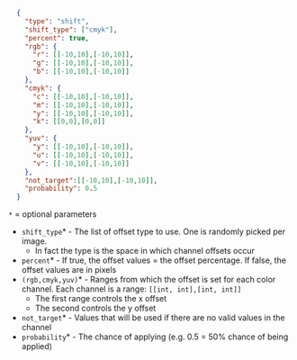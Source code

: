 ```json
  {
    "type": "shift",
    "shift_type": ["cmyk"],
    "percent": true,
    "rgb": {
      "r": [[-10,10],[-10,10]],
      "g": [[-10,10],[-10,10]],
      "b": [[-10,10],[-10,10]]
    },
    "cmyk": {
      "c": [[-10,10],[-10,10]],
      "m": [[-10,10],[-10,10]],
      "y": [[-10,10],[-10,10]],
      "k": [[0,0],[0,0]]
    },
    "yuv": {
      "y": [[-10,10],[-10,10]],
      "u": [[-10,10],[-10,10]],
      "v": [[-10,10],[-10,10]]
    },
    "not_target":[[-10,10],[-10,10]],
    "probability": 0.5
  }
```
`*` = optional parameters

- `shift_type`* - The list of offset type to use. One is randomly picked per image.
  - In fact the type is the space in which channel offsets occur
- `percent`* - If true, the offset values = the offset percentage. If false, the offset values are in pixels
- `(rgb,cmyk,yuv)`* - Ranges from which the offset is set for each color channel. Each channel is a range: `[[int, int],[int, int]]`
   - The first range controls the x offset
   - The second controls the y offset
- `not_target`* - Values that will be used if there are no valid values in the channel
- `probability`* - The chance of applying (e.g. 0.5 = 50% chance of being applied)
